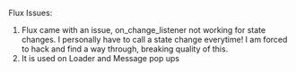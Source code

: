 Flux Issues:
1. Flux came with an issue, on_change_listener not working for state changes. I personally have to call a state change everytime! I am forced to hack and find a way through, breaking quality of this.
2. It is used on Loader and Message pop ups
